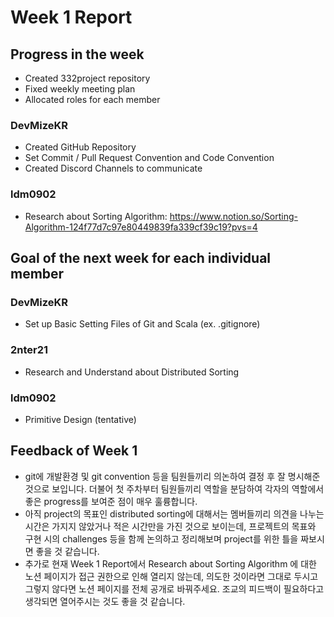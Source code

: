 # Week 1 Report

## Progress in the week
* Created 332project repository
* Fixed weekly meeting plan
* Allocated roles for each member

### DevMizeKR
* Created GitHub Repository
* Set Commit / Pull Request Convention and Code Convention
* Created Discord Channels to communicate

### ldm0902
* Research about Sorting Algorithm: <https://www.notion.so/Sorting-Algorithm-124f77d7c97e80449839fa339cf39c19?pvs=4>



## Goal of the next week for each individual member
### DevMizeKR
* Set up Basic Setting Files of Git and Scala (ex. .gitignore)

### 2nter21
* Research and Understand about Distributed Sorting

### ldm0902
* Primitive Design (tentative)


## Feedback of Week 1
 * git에 개발환경 및 git convention 등을 팀원들끼리 의논하여 결정 후 잘 명시해준 것으로 보입니다. 더불어 첫 주차부터 팀원들끼리 역할을 분담하여 각자의 역할에서 좋은 progress를 보여준 점이 매우 훌륭합니다.
 * 아직 project의 목표인 distributed sorting에 대해서는 멤버들끼리 의견을 나누는 시간은 가지지 않았거나 적은 시간만을 가진 것으로 보이는데, 프로젝트의 목표와 구현 시의 challenges 등을 함께 논의하고 정리해보며 project를 위한 틀을 짜보시면 좋을 것 같습니다.
 * 추가로 현재 Week 1 Report에서 Research about Sorting Algorithm 에 대한 노션 페이지가 접근 권한으로 인해 열리지 않는데, 의도한 것이라면 그대로 두시고 그렇지 않다면 노션 페이지를 전체 공개로 바꿔주세요. 조교의 피드백이 필요하다고 생각되면 열어주시는 것도 좋을 것 같습니다.
